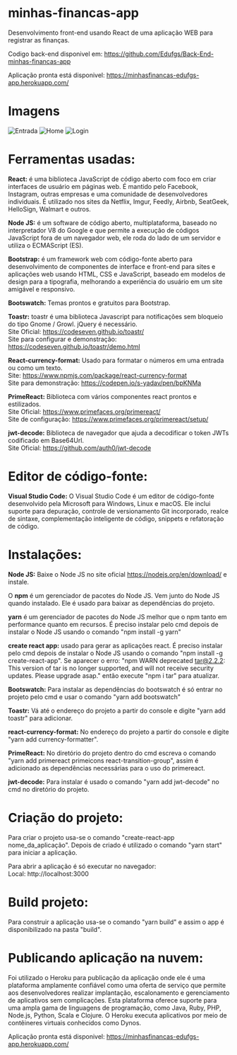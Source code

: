 # minhas-financas-app
Desenvolvimento front-end usando React de uma aplicação WEB para registrar as finanças.

Codigo back-end disponivel em: https://github.com/Edufgs/Back-End-minhas-financas-app

Aplicação pronta está disponivel: https://minhasfinancas-edufgs-app.herokuapp.com/

# Imagens

![Entrada](https://user-images.githubusercontent.com/44234388/160481865-fe200d1a-0e2b-4775-b7fe-65b3ec3616cb.png)
![Home](https://user-images.githubusercontent.com/44234388/160481904-eaf39cb3-a7cb-4c22-8a65-c786226a50a3.png)
![Login](https://user-images.githubusercontent.com/44234388/160481918-9085362c-f5b6-4c0e-ae1d-5b614420c36b.png)

# Ferramentas usadas:
<b>React:</b> é uma biblioteca JavaScript de código aberto com foco em criar interfaces de usuário em páginas web. É mantido pelo Facebook, Instagram, outras empresas e uma comunidade de desenvolvedores individuais. É utilizado nos sites da Netflix, Imgur, Feedly, Airbnb, SeatGeek, HelloSign, Walmart e outros.

<b>Node JS:</b> é um software de código aberto, multiplataforma, baseado no interpretador V8 do Google e que permite a execução de códigos JavaScript fora de um navegador web, ele roda do lado de um servidor e utiliza o ECMAScript (ES).

<b>Bootstrap:</b>  é um framework web com código-fonte aberto para desenvolvimento de componentes de interface e front-end para sites e aplicações web usando HTML, CSS e JavaScript, baseado em modelos de design para a tipografia, melhorando a experiência do usuário em um site amigável e responsivo.

<b>Bootswatch:</b> Temas prontos e gratuitos para Bootstrap.

<b>Toastr:</b> toastr é uma biblioteca Javascript para notificações sem bloqueio do tipo Gnome / Growl. jQuery é necessário.
<br>Site Oficial: https://codeseven.github.io/toastr/
<br>Site para configurar e demonstração: https://codeseven.github.io/toastr/demo.html

<b>React-currency-format:</b> Usado para formatar o números em uma entrada ou como um texto.
<br>Site: https://www.npmjs.com/package/react-currency-format
<br>Site para demonstração: https://codepen.io/s-yadav/pen/bpKNMa

<b>PrimeReact:</b> Biblioteca com vários componentes react prontos e estilizados.
<br>Site Oficial: https://www.primefaces.org/primereact/ 
<br>Site de configuração: https://www.primefaces.org/primereact/setup/

<b>jwt-decode:</b> Biblioteca de navegador que ajuda a decodificar o token JWTs codificado em Base64Url.
<br>Site Oficial: https://github.com/auth0/jwt-decode
 
# Editor de código-fonte:
<b>Visual Studio Code:</b> O Visual Studio Code é um editor de código-fonte desenvolvido pela Microsoft para Windows, Linux e macOS. Ele inclui suporte para depuração, controle de versionamento Git incorporado, realce de sintaxe, complementação inteligente de código, snippets e refatoração de código.

# Instalações: 
<b>Node JS:</b> Baixe o Node JS no site oficial https://nodejs.org/en/download/ e instale.

O <b>npm</b> é um gerenciador de pacotes do  Node JS. Vem junto do  Node JS quando instalado. Ele é usado para baixar as dependências do projeto.

<b>yarn</b> é um gerenciador de pacotes do  Node JS melhor que o npm tanto em performance quanto em recursos. É preciso instalar pelo cmd depois de instalar o Node JS usando o comando "npm install -g yarn"

<b>create react app:</b> usado para gerar as aplicações react. É preciso instalar pelo cmd depois de instalar o Node JS usando o comando "npm install -g create-react-app". Se aparecer o erro: "npm WARN deprecated tar@2.2.2: This version of tar is no longer supported, and will not receive security updates. Please upgrade asap." então execute "npm i tar" para atualizar.

<b>Bootswatch:</b> Para instalar as dependências do bootswatch é só entrar no projeto pelo cmd e usar o comando "yarn add bootswatch"

<b>Toastr:</b> Vá até o endereço do projeto a partir do console e digite "yarn add toastr" para adicionar.

<b>react-currency-format:</b> No endereço do projeto a partir do console e digite "yarn add currency-formatter".

<b>PrimeReact:</b> No diretório do projeto dentro do cmd escreva o comando "yarn add primereact primeicons react-transition-group", assim é adicionado as dependências necessárias para o uso do primereact.

<b>jwt-decode:</b> Para instalar é usado o comando "yarn add jwt-decode" no cmd no diretório do projeto.

# Criação do projeto:
Para criar o projeto usa-se o comando "create-react-app nome_da_aplicação".
Depois de criado é utilizado o comando "yarn start" para iniciar a aplicação.

Para abrir a aplicação é só executar no navegador:
<br>Local: http://localhost:3000

# Build projeto:
Para construir a aplicação usa-se o comando "yarn build" e assim o app é disponibilizado na pasta "build".

# Publicando aplicação na nuvem:
Foi utilizado o Heroku para publicação da aplicação onde ele é uma plataforma amplamente confiável como uma oferta de serviço que permite aos desenvolvedores realizar implantação, escalonamento e gerenciamento de aplicativos sem complicações. Esta plataforma oferece suporte para uma ampla gama de linguagens de programação, como Java, Ruby, PHP, Node.js, Python, Scala e Clojure. O Heroku executa aplicativos por meio de contêineres virtuais conhecidos como Dynos.

Aplicação pronta está disponivel: https://minhasfinancas-edufgs-app.herokuapp.com/
